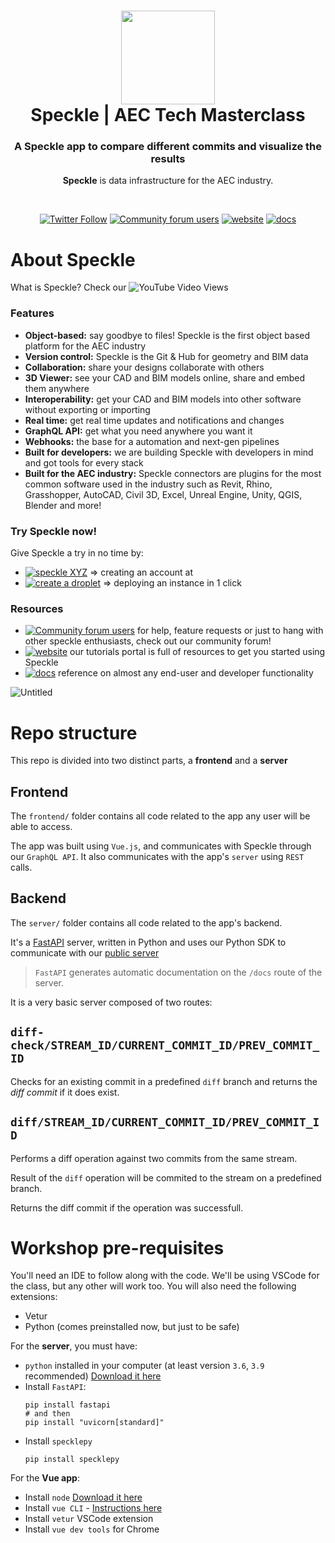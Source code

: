 <h1 align="center">
  <img src="https://user-images.githubusercontent.com/2679513/131189167-18ea5fe1-c578-47f6-9785-3748178e4312.png" width="150px"/><br/>
  Speckle | AEC Tech Masterclass
</h1>
<h3 align="center">
    A Speckle app to compare different commits and visualize the results
</h3>
<p align="center"><b>Speckle</b> is data infrastructure for the AEC industry.</p><br/>

<p align="center"><a href="https://twitter.com/SpeckleSystems"><img src="https://img.shields.io/twitter/follow/SpeckleSystems?style=social" alt="Twitter Follow"></a> <a href="https://speckle.community"><img src="https://img.shields.io/discourse/users?server=https%3A%2F%2Fspeckle.community&amp;style=flat-square&amp;logo=discourse&amp;logoColor=white" alt="Community forum users"></a> <a href="https://speckle.systems"><img src="https://img.shields.io/badge/https://-speckle.systems-royalblue?style=flat-square" alt="website"></a> <a href="https://speckle.guide/dev/"><img src="https://img.shields.io/badge/docs-speckle.guide-orange?style=flat-square&amp;logo=read-the-docs&amp;logoColor=white" alt="docs"></a></p>

# About Speckle

What is Speckle? Check our ![YouTube Video Views](https://img.shields.io/youtube/views/B9humiSpHzM?label=Speckle%20in%201%20minute%20video&style=social)

### Features

- **Object-based:** say goodbye to files! Speckle is the first object based platform for the AEC industry
- **Version control:** Speckle is the Git & Hub for geometry and BIM data
- **Collaboration:** share your designs collaborate with others
- **3D Viewer:** see your CAD and BIM models online, share and embed them anywhere
- **Interoperability:** get your CAD and BIM models into other software without exporting or importing
- **Real time:** get real time updates and notifications and changes
- **GraphQL API:** get what you need anywhere you want it
- **Webhooks:** the base for a automation and next-gen pipelines
- **Built for developers:** we are building Speckle with developers in mind and got tools for every stack
- **Built for the AEC industry:** Speckle connectors are plugins for the most common software used in the industry such as Revit, Rhino, Grasshopper, AutoCAD, Civil 3D, Excel, Unreal Engine, Unity, QGIS, Blender and more!

### Try Speckle now!

Give Speckle a try in no time by:

- [![speckle XYZ](https://img.shields.io/badge/https://-speckle.xyz-0069ff?style=flat-square&logo=hackthebox&logoColor=white)](https://speckle.xyz) ⇒ creating an account at
- [![create a droplet](https://img.shields.io/badge/Create%20a%20Droplet-0069ff?style=flat-square&logo=digitalocean&logoColor=white)](https://marketplace.digitalocean.com/apps/speckle-server?refcode=947a2b5d7dc1) ⇒ deploying an instance in 1 click

### Resources

- [![Community forum users](https://img.shields.io/badge/community-forum-green?style=for-the-badge&logo=discourse&logoColor=white)](https://speckle.community) for help, feature requests or just to hang with other speckle enthusiasts, check out our community forum!
- [![website](https://img.shields.io/badge/tutorials-speckle.systems-royalblue?style=for-the-badge&logo=youtube)](https://speckle.systems) our tutorials portal is full of resources to get you started using Speckle
- [![docs](https://img.shields.io/badge/docs-speckle.guide-orange?style=for-the-badge&logo=read-the-docs&logoColor=white)](https://speckle.guide/dev/) reference on almost any end-user and developer functionality

![Untitled](https://user-images.githubusercontent.com/2679513/132021739-15140299-624d-4410-98dc-b6ae6d9027ab.png)

# Repo structure

This repo is divided into two distinct parts, a **frontend** and a **server**

## Frontend

The `frontend/` folder contains all code related to the app any user will be able to access.

The app was built using `Vue.js`, and communicates with Speckle through our `GraphQL API`. It also communicates with the app's `server` using `REST` calls.

## Backend

The `server/` folder contains all code related to the app's backend.

It's a [FastAPI](https://link) server, written in Python and uses our Python SDK to communicate with our [public server](https://speckle.xyz)

> `FastAPI` generates automatic documentation on the `/docs` route of the server.

It is a very basic server composed of two routes:

## `diff-check/STREAM_ID/CURRENT_COMMIT_ID/PREV_COMMIT_ID`

Checks for an existing commit in a predefined `diff` branch and returns the _diff commit_ if it does exist.

## `diff/STREAM_ID/CURRENT_COMMIT_ID/PREV_COMMIT_ID`

Performs a diff operation against two commits from the same stream.

Result of the `diff` operation will be commited to the stream on a predefined branch.

Returns the diff commit if the operation was successfull.

# Workshop pre-requisites

You'll need an IDE to follow along with the code. We'll be using VSCode for the class, but any other will work too. You will also need the following extensions:

- Vetur
- Python (comes preinstalled now, but just to be safe)

For the **server**, you must have:

- `python` installed in your computer (at least version `3.6`, `3.9` recommended) [Download it here](https://www.python.org/downloads/)
- Install `FastAPI`:
  ```shell
  pip install fastapi
  # and then
  pip install "uvicorn[standard]"
  ```
- Install `specklepy`
  ```shell
  pip install specklepy
  ```

For the **Vue app**:

- Install `node` [Download it here](https://nodejs.org/en/download/)
- Install `vue CLI` - [Instructions here](https://cli.vuejs.org/guide/installation.html)
- Install `vetur` VSCode extension
- Install `vue dev tools` for Chrome

